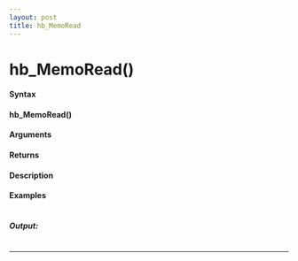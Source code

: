 ```yaml
---
layout: post
title: hb_MemoRead
---
```


# hb_MemoRead()


#### Syntax

#### hb_MemoRead()

#### Arguments

#### Returns

#### Description

#### Examples

```

```

##### Output:

```

```

---